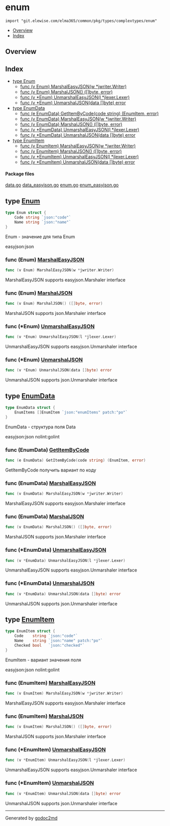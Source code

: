 # enum
`import "git.elewise.com/elma365/common/pkg/types/complextypes/enum"`

* [Overview](#pkg-overview)
* [Index](#pkg-index)

## <a name="pkg-overview">Overview</a>



## <a name="pkg-index">Index</a>
* [type Enum](#Enum)
  * [func (v Enum) MarshalEasyJSON(w *jwriter.Writer)](#Enum.MarshalEasyJSON)
  * [func (v Enum) MarshalJSON() ([]byte, error)](#Enum.MarshalJSON)
  * [func (v *Enum) UnmarshalEasyJSON(l *jlexer.Lexer)](#Enum.UnmarshalEasyJSON)
  * [func (v *Enum) UnmarshalJSON(data []byte) error](#Enum.UnmarshalJSON)
* [type EnumData](#EnumData)
  * [func (e EnumData) GetItemByCode(code string) (EnumItem, error)](#EnumData.GetItemByCode)
  * [func (v EnumData) MarshalEasyJSON(w *jwriter.Writer)](#EnumData.MarshalEasyJSON)
  * [func (v EnumData) MarshalJSON() ([]byte, error)](#EnumData.MarshalJSON)
  * [func (v *EnumData) UnmarshalEasyJSON(l *jlexer.Lexer)](#EnumData.UnmarshalEasyJSON)
  * [func (v *EnumData) UnmarshalJSON(data []byte) error](#EnumData.UnmarshalJSON)
* [type EnumItem](#EnumItem)
  * [func (v EnumItem) MarshalEasyJSON(w *jwriter.Writer)](#EnumItem.MarshalEasyJSON)
  * [func (v EnumItem) MarshalJSON() ([]byte, error)](#EnumItem.MarshalJSON)
  * [func (v *EnumItem) UnmarshalEasyJSON(l *jlexer.Lexer)](#EnumItem.UnmarshalEasyJSON)
  * [func (v *EnumItem) UnmarshalJSON(data []byte) error](#EnumItem.UnmarshalJSON)


#### <a name="pkg-files">Package files</a>
[data.go](https://git.elewise.com/elma365/common/-/tree/develop/pkg/types/complextypes/enum/data.go) [data_easyjson.go](https://git.elewise.com/elma365/common/-/tree/develop/pkg/types/complextypes/enum/data_easyjson.go) [enum.go](https://git.elewise.com/elma365/common/-/tree/develop/pkg/types/complextypes/enum/enum.go) [enum_easyjson.go](https://git.elewise.com/elma365/common/-/tree/develop/pkg/types/complextypes/enum/enum_easyjson.go)






## <a name="Enum">type</a> [Enum](https://git.elewise.com/elma365/common/-/tree/develop/pkg/types/complextypes/enum/enum.go?s=138:212#L8)
``` go
type Enum struct {
    Code string `json:"code"`
    Name string `json:"name"`
}

```
Enum - значение для типа Enum

easyjson:json










### <a name="Enum.MarshalEasyJSON">func</a> (Enum) [MarshalEasyJSON](https://git.elewise.com/elma365/common/-/tree/develop/pkg/types/complextypes/enum/enum_easyjson.go?s=1641:1689#L78)
``` go
func (v Enum) MarshalEasyJSON(w *jwriter.Writer)
```
MarshalEasyJSON supports easyjson.Marshaler interface




### <a name="Enum.MarshalJSON">func</a> (Enum) [MarshalJSON](https://git.elewise.com/elma365/common/-/tree/develop/pkg/types/complextypes/enum/enum_easyjson.go?s=1392:1435#L71)
``` go
func (v Enum) MarshalJSON() ([]byte, error)
```
MarshalJSON supports json.Marshaler interface




### <a name="Enum.UnmarshalEasyJSON">func</a> (\*Enum) [UnmarshalEasyJSON](https://git.elewise.com/elma365/common/-/tree/develop/pkg/types/complextypes/enum/enum_easyjson.go?s=2072:2121#L90)
``` go
func (v *Enum) UnmarshalEasyJSON(l *jlexer.Lexer)
```
UnmarshalEasyJSON supports easyjson.Unmarshaler interface




### <a name="Enum.UnmarshalJSON">func</a> (\*Enum) [UnmarshalJSON](https://git.elewise.com/elma365/common/-/tree/develop/pkg/types/complextypes/enum/enum_easyjson.go?s=1828:1875#L83)
``` go
func (v *Enum) UnmarshalJSON(data []byte) error
```
UnmarshalJSON supports json.Unmarshaler interface




## <a name="EnumData">type</a> [EnumData](https://git.elewise.com/elma365/common/-/tree/develop/pkg/types/complextypes/enum/data.go?s=235:311#L15)
``` go
type EnumData struct {
    EnumItems []EnumItem `json:"enumItems" patch:"po"`
}

```
EnumData - структура поля Data

easyjson:json
nolint:golint










### <a name="EnumData.GetItemByCode">func</a> (EnumData) [GetItemByCode](https://git.elewise.com/elma365/common/-/tree/develop/pkg/types/complextypes/enum/data.go?s=376:438#L20)
``` go
func (e EnumData) GetItemByCode(code string) (EnumItem, error)
```
GetItemByCode получить вариант по коду




### <a name="EnumData.MarshalEasyJSON">func</a> (EnumData) [MarshalEasyJSON](https://git.elewise.com/elma365/common/-/tree/develop/pkg/types/complextypes/enum/data_easyjson.go?s=4214:4266#L183)
``` go
func (v EnumData) MarshalEasyJSON(w *jwriter.Writer)
```
MarshalEasyJSON supports easyjson.Marshaler interface




### <a name="EnumData.MarshalJSON">func</a> (EnumData) [MarshalJSON](https://git.elewise.com/elma365/common/-/tree/develop/pkg/types/complextypes/enum/data_easyjson.go?s=3960:4007#L176)
``` go
func (v EnumData) MarshalJSON() ([]byte, error)
```
MarshalJSON supports json.Marshaler interface




### <a name="EnumData.UnmarshalEasyJSON">func</a> (\*EnumData) [UnmarshalEasyJSON](https://git.elewise.com/elma365/common/-/tree/develop/pkg/types/complextypes/enum/data_easyjson.go?s=4655:4708#L195)
``` go
func (v *EnumData) UnmarshalEasyJSON(l *jlexer.Lexer)
```
UnmarshalEasyJSON supports easyjson.Unmarshaler interface




### <a name="EnumData.UnmarshalJSON">func</a> (\*EnumData) [UnmarshalJSON](https://git.elewise.com/elma365/common/-/tree/develop/pkg/types/complextypes/enum/data_easyjson.go?s=4406:4457#L188)
``` go
func (v *EnumData) UnmarshalJSON(data []byte) error
```
UnmarshalJSON supports json.Unmarshaler interface




## <a name="EnumItem">type</a> [EnumItem](https://git.elewise.com/elma365/common/-/tree/develop/pkg/types/complextypes/enum/data.go?s=690:818#L33)
``` go
type EnumItem struct {
    Code    string `json:"code"`
    Name    string `json:"name" patch:"po"`
    Checked bool   `json:"checked"`
}

```
EnumItem - вариант значения поля

easyjson:json
nolint:golint










### <a name="EnumItem.MarshalEasyJSON">func</a> (EnumItem) [MarshalEasyJSON](https://git.elewise.com/elma365/common/-/tree/develop/pkg/types/complextypes/enum/data_easyjson.go?s=1803:1855#L85)
``` go
func (v EnumItem) MarshalEasyJSON(w *jwriter.Writer)
```
MarshalEasyJSON supports easyjson.Marshaler interface




### <a name="EnumItem.MarshalJSON">func</a> (EnumItem) [MarshalJSON](https://git.elewise.com/elma365/common/-/tree/develop/pkg/types/complextypes/enum/data_easyjson.go?s=1550:1597#L78)
``` go
func (v EnumItem) MarshalJSON() ([]byte, error)
```
MarshalJSON supports json.Marshaler interface




### <a name="EnumItem.UnmarshalEasyJSON">func</a> (\*EnumItem) [UnmarshalEasyJSON](https://git.elewise.com/elma365/common/-/tree/develop/pkg/types/complextypes/enum/data_easyjson.go?s=2242:2295#L97)
``` go
func (v *EnumItem) UnmarshalEasyJSON(l *jlexer.Lexer)
```
UnmarshalEasyJSON supports easyjson.Unmarshaler interface




### <a name="EnumItem.UnmarshalJSON">func</a> (\*EnumItem) [UnmarshalJSON](https://git.elewise.com/elma365/common/-/tree/develop/pkg/types/complextypes/enum/data_easyjson.go?s=1994:2045#L90)
``` go
func (v *EnumItem) UnmarshalJSON(data []byte) error
```
UnmarshalJSON supports json.Unmarshaler interface







- - -
Generated by [godoc2md](https://github.com/Exa-Networks/godoc2md)
